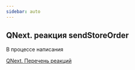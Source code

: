 ```yaml
---
sidebar: auto
---
```


## QNext. реакция sendStoreOrder

В процессе написания



[QNext. Перечень реакций](/docs-test/ph/QNext-admin-reaction-about-05-01)